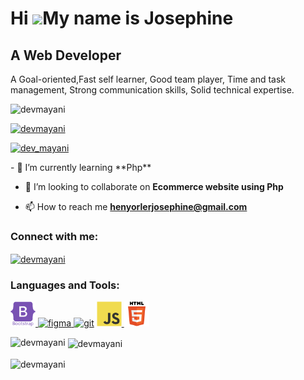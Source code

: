 Hi ![](https://user-images.githubusercontent.com/18350557/176309783-0785949b-9127-417c-8b55-ab5a4333674e.gif)My name is Josephine
==================================================================================================================================

A Web Developer
-------------------------------------------

A Goal-oriented,Fast self learner, Good team player, Time and task management, Strong communication skills, Solid technical expertise.


<p align="left"> <img src="https://komarev.com/ghpvc/?username=devmayani&label=Profile%20views&color=0e75b6&style=flat" alt="devmayani" /> </p>

<p align="left"> <a href="https://github.com/ryo-ma/github-profile-trophy"><img src="https://github-profile-trophy.vercel.app/?username=devmayani" alt="devmayani" /></a> </p>

<p align="left"> <a href="https://twitter.com/dev_mayani" target="blank"><img src="https://img.shields.io/twitter/follow/dev_mayani?logo=twitter&style=for-the-badge" alt="dev_mayani" /></a> </p>
- 🌱 I’m currently learning **Php**

- 👯 I’m looking to collaborate on **Ecommerce website using Php**

- 📫 How to reach me **henyorlerjosephine@gmail.com**
<h3 align="left">Connect with me:</h3>
<p align="left">
<a href="https://twitter.com/dev_mayani" target="blank"><img align="center" src="https://raw.githubusercontent.com/rahuldkjain/github-profile-readme-generator/master/src/images/icons/Social/twitter.svg" alt="devmayani" height="30" width="40" /></a>
</p>

<h3 align="left">Languages and Tools:</h3>
<p align="left"> <a href="https://getbootstrap.com" target="_blank" rel="noreferrer"> <img src="https://raw.githubusercontent.com/devicons/devicon/master/icons/bootstrap/bootstrap-plain-wordmark.svg" alt="bootstrap" width="40" height="40"/> </a> <a href="https://www.figma.com/" target="_blank" rel="noreferrer"> <img src="https://www.vectorlogo.zone/logos/figma/figma-icon.svg" alt="figma" width="40" height="40"/> </a> <a href="https://git-scm.com/" target="_blank" rel="noreferrer"> <img src="https://www.vectorlogo.zone/logos/git-scm/git-scm-icon.svg" alt="git" width="40" height="40"/></a>  <a href="https://developer.mozilla.org/en-US/docs/Web/JavaScript" target="_blank" rel="noreferrer"> <img src="https://raw.githubusercontent.com/devicons/devicon/master/icons/javascript/javascript-original.svg" alt="javascript" width="40" height="40"/> </a>   <a href="https://www.w3.org/html/" target="_blank" rel="noreferrer"> <img src="https://raw.githubusercontent.com/devicons/devicon/master/icons/html5/html5-original-wordmark.svg" alt="html5" width="40" height="40"/> </a> 


<p><img align="left" src="https://github-readme-stats.vercel.app/api/top-langs?username=devmayani&show_icons=true&locale=en&layout=compact" alt="devmayani" /></p>

<p>&nbsp;<img align="center" src="https://github-readme-stats.vercel.app/api?username=devmayani&show_icons=true&locale=en" alt="devmayani" /></p>

<p><img align="center" src="https://github-readme-streak-stats.herokuapp.com/?user=devmayani" alt="devmayani" /></p>
